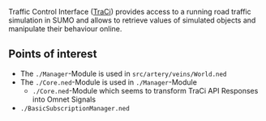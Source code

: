 Traffic Control Interface ([TraCi](https://sumo.dlr.de/docs/TraCI.html)) provides access to a running road traffic simulation in SUMO and allows to retrieve values of simulated objects and manipulate their behaviour online.

## Points of interest
- The `./Manager`-Module is used in `src/artery/veins/World.ned`
- The `./Core.ned`-Module is used in `./Manager`-Module
    - `./Core.ned`-Module which seems to transform TraCi API Responses into Omnet Signals
- `./BasicSubscriptionManager.ned`
